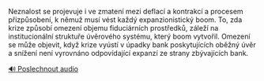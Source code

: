 
Neznalost se projevuje i ve zmatení mezi deflací a kontrakcí a procesem přizpůsobení, k němuž musí vést každý expanzionistický boom. To, zda krize způsobí omezení objemu fiduciárních prostředků, záleží na institucionální struktuře úvěrového systému, který boom vytvořil. Omezení se může objevit, když krize vyústí v úpadky bank poskytujících oběžný úvěr a snížení není vyrovnáno odpovídající expanzí ze strany zbývajících bank.

[🔊 Poslechnout audio](/data/7-paragraphs/audio/chapter_103/para_002-Neznalost-se-projevuje-i-ve-zmaten-mezi-deflac-a.mp3)
